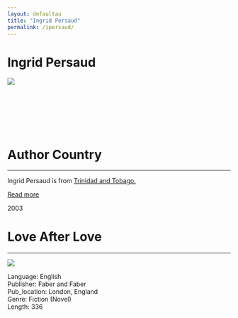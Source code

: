 ```yaml
---
layout: defaultau
title: "Ingrid Persaud"
permalink: /ipersaud/
---
```

<!-- partial:index.partial.html -->
<div class="content">
     <h1>Ingrid Persaud</h1>
    <div class="quote">
        <div><img src="https://encrypted-tbn0.gstatic.com/images?q=tbn:ANd9GcRz7YvYinL88yduXTC6QS3k4xsNj42syRdu6Btrt7gYtCjwpxQy" class="logo"></div>
    </div>
    <div class="timeline">
        <div style="padding-bottom:100px;"></div>
        <div class="block">
             <div class="date right"><p class="right"></p></div>
            <div class="dot"></div>
            <div class="left first">
            <div class="author_country">
                <h1>Author Country</h1><hr>
          <div class="aclocation">  <p>Ingrid Persaud is from <a href="http://localhost:4000/62"> Trinidad and Tobago.</a></p></div>
              <div class="acreadmore">  <a href="https://en.wikipedia.org/wiki/Ingrid_Persaud" target="_blank">Read more</a></div>
            </div>
            </div>
        <div class="block">
            <div class="date left"><p class="left">2003</p></div>
            <div class="dot"></div>
            <div class="right">
                <h1>Love After Love</h1><hr>
                <p><img src="https://encrypted-tbn1.gstatic.com/images?q=tbn:ANd9GcRRYoA1YaDMdalZQH2O4WTesVEA4NMsOx0nxt9ubwAaegiMOXNM"></p>
                <p>
                Language: English<br/>
                Publisher: Faber and Faber<br/>
                Pub_location: London, England<br/>
                Genre: Fiction (Novel)<br/>
                Length: 336 <br/>                   </p>
            </div>
        </div>
